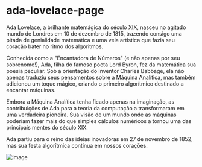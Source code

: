 # ada-lovelace-page


Ada Lovelace, a brilhante matemágica do século XIX, nasceu no agitado mundo de Londres em 10 de dezembro de 1815, trazendo consigo uma pitada de genialidade matemática e uma veia artística que fazia seu coração bater no ritmo dos algoritmos.

Conhecida como a "Encantadora de Números" (e não apenas por seu sobrenome!), Ada, filha do famoso poeta Lord Byron, fez da matemática sua poesia peculiar. Sob a orientação do inventor Charles Babbage, ela não apenas traduziu seus pensamentos sobre a Máquina Analítica, mas também adicionou um toque mágico, criando o primeiro algorítmico destinado a encantar máquinas.

Embora a Máquina Analítica tenha ficado apenas na imaginação, as contribuições de Ada para a teoria da computação a transformaram em uma verdadeira pioneira. Sua visão de um mundo onde as máquinas poderiam fazer mais do que simples cálculos numéricos a tornou uma das principais mentes do século XIX.

Ada partiu para o reino das ideias inovadoras em 27 de novembro de 1852, mas sua festa algorítmica continua em nossos corações.


![image](https://github.com/hevilin484/ada-lovelace-page/assets/114315214/d8c5a9d5-f49f-4c22-903d-49cf7e54857f)

